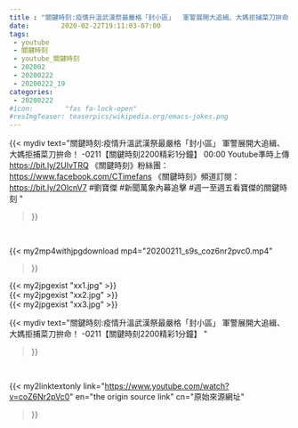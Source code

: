 ```yaml
---
title : "關鍵時刻:疫情升溫武漢祭最嚴格「封小區」  軍警展開大追緝、大媽拒捕菜刀拚命！ -0211【關鍵時刻2200精彩1分鐘】 "
date:        2020-02-22T19:11:03-07:00
tags:
 - youtube
 - 關鍵時刻
 - youtube_關鍵時刻
 - 202002
 - 20200222
 - 20200222_19
categories:
 - 20200222
#icon:        "fas fa-lock-open"
#resImgTeaser: teaserpics/wikipedia.org/emacs-jokes.png
---
```


{{< mydiv text="關鍵時刻:疫情升溫武漢祭最嚴格「封小區」 軍警展開大追緝、大媽拒捕菜刀拚命！ -0211【關鍵時刻2200精彩1分鐘】 00:00  Youtube準時上傳 https://bit.ly/2UIvTRQ  《關鍵時刻》粉絲團：https://www.facebook.com/CTimefans 《關鍵時刻》頻道訂閱：https://bit.ly/2OlcnV7  #劉寶傑 #新聞萬象內幕追擊 #週一至週五看寶傑的關鍵時刻 "
>}}
<br>


{{< my2mp4withjpgdownload mp4="20200211_s9s_coz6nr2pvc0.mp4"
>}}

{{< my2jpgexist "xx1.jpg" >}}<br>
{{< my2jpgexist "xx2.jpg" >}}<br>
{{< my2jpgexist "xx3.jpg" >}}<br>



{{< mydiv text="關鍵時刻:疫情升溫武漢祭最嚴格「封小區」  軍警展開大追緝、大媽拒捕菜刀拚命！ -0211【關鍵時刻2200精彩1分鐘】 "
>}}
<br>

{{< my2linktextonly link="https://www.youtube.com/watch?v=coZ6Nr2pVc0"
en="the origin source link" cn="原始來源網址"
>}}


<br>

